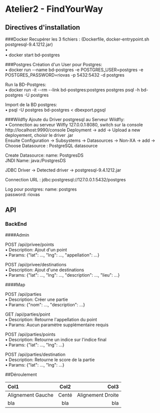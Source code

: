 # Atelier2 - FindYourWay

## Directives d'installation 

###Docker
Recupérer les 3 fichiers :
(Dockerfile, docker-entrypoint.sh postgresql-9.4.1212.jar)
<br/>  • <!-- docker build -t postgres . -->
<br/>  • docker start bd-postgres

###Postgres
Création d'un User pour Postgres:
<br/>  • docker run --name bd-postgres -e POSTGRES_USER=postgres -e POSTGRES_PASSWORD=riovas -p 5432:5432 -d postgres

Run la BD-Postgres:
<br/>  • docker run -it --rm --link bd-postgres:postgres postgres psql -h bd-postgres -U postgres

Import de la BD postgres:
<br/>  • psql -U postgres bd-postgres < dbexport.pgsql

###Wildfly
Ajoute du Driver postgresql au Serveur Wildfly:
<br/>  • Connection au serveur Wilfly 127.0.0.1:8080, switch sur la console http://localhost:9990/console
Deployment -> add -> Upload a new deployement, choisir le driver .jar	 
Ensuite Configuration -> Subsystems -> Datasources -> Non-XA -> add -> Choose Datasource : PostgreSQL datasource

Create Datasource: name: PostgresDS
			  <br/>JNDI Name: java:/PostgresDS

JDBC Driver -> Detected driver -> postgresql-9.4.1212.jar

Connection URL : jdbc:postgresql://127.0.0.1:5432/postgres

Log pour postgres: name: postgres 
			  <br/>password: riovas 


## API

### BackEnd 

####Admin

POST /api/privee/points
<br/>  • Description: Ajout d'un point
<br/>  • Params:  {"lat": ..., "lng": ..., "appellation": ...}

POST /api/privee/destinations
<br/>  • Description: Ajout d'une destinations
<br/>  • Params:  {"lat": ..., "lng": ..., "description": ..., "lieu": ...}

####Map

POST /api/parties
<br/>  • Description: Créer une partie
<br/>  • Params:  {"nom": ..., "description": ...}

GET /api/parties/point
<br/>  • Description: Retourne l'appellation du point
<br/>  • Params:  Aucun paramètre supplémentaire requis

POST /api/parties/points
<br/>  • Description: Retourne un indice sur l'indice final
<br/>  • Params:  {"lat": ..., "lng": ...}

POST /api/parties/destination
<br/>  • Description: Retourne le score de la partie
<br/>  • Params:  {"lat": ..., "lng": ...}

##Déroulement


| Col1 | Col2 | Col3 |
| :----------- | :------: | ------------: |
| Alignement Gauche | Centé | Alignement Droite |
| bla | bla | bla |







